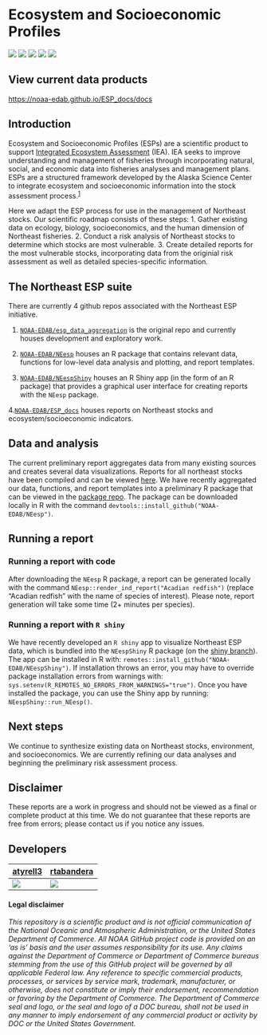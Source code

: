 # Ecosystem and Socioeconomic Profiles

[![](https://img.shields.io/github/last-commit/NOAA-EDAB/esp_data_aggregation.svg)](https://github.com/NOAA-EDAB/esp_data_aggregation/commits/main)
![](https://img.shields.io/badge/repo%20size-1.59%20GB-blue.svg)
[![](https://github.com/NOAA-EDAB/esp_data_aggregation/workflows/gitleaks/badge.svg)](https://github.com/NOAA-EDAB/esp_data_aggregation/actions/workflows/secretScan.yml)
[![](https://github.com/NOAA-EDAB/esp_data_aggregation/workflows/Indicator%20Reports%20(development)/badge.svg)](https://github.com/NOAA-EDAB/esp_data_aggregation/actions/workflows/render_indicator_reports_dev.yaml)
[![](https://github.com/NOAA-EDAB/esp_data_aggregation/workflows/Regression%20Reports%20(development)/badge.svg)](https://github.com/NOAA-EDAB/esp_data_aggregation/actions/workflows/render_regression_reports_dev.yaml)

## View current data products

<https://noaa-edab.github.io/ESP_docs/docs>

## Introduction

Ecosystem and Socioeconomic Profiles (ESPs) are a scientific product to
support [Integrated Ecosystem
Assessment](https://www.integratedecosystemassessment.noaa.gov/) (IEA).
IEA seeks to improve understanding and management of fisheries through
incorporating natural, social, and economic data into fisheries analyses
and management plans. ESPs are a structured framework developed by the
Alaska Science Center to integrate ecosystem and socioeconomic
information into the stock assessment
process.<sup>[1](https://meetings.npfmc.org/CommentReview/DownloadFile?p=8f5233fb-3b62-4571-9b49-8bb7ce675916.pdf&fileName=ESP_Shotwell.pdf)</sup>

Here we adapt the ESP process for use in the management of Northeast
stocks. Our scientific roadmap consists of these steps: 1. Gather
existing data on ecology, biology, socioeconomics, and the human
dimension of Northeast fisheries. 2. Conduct a risk analysis of
Northeast stocks to determine which stocks are most vulnerable. 3.
Create detailed reports for the most vulnerable stocks, incorporating
data from the originial risk assessment as well as detailed
species-specific information.

## The Northeast ESP suite

There are currently 4 github repos associated with the Northeast ESP
initiative. 

1. [`NOAA-EDAB/esp_data_aggregation`](https://github.com/NOAA-EDAB/esp_data_aggregation)
is the original repo and currently houses development and exploratory
work. 

2. [`NOAA-EDAB/NEesp`](https://github.com/NOAA-EDAB/NEesp) houses
an R package that contains relevant data, functions for low-level data
analysis and plotting, and report templates. 

3. [`NOAA-EDAB/NEespShiny`](https://github.com/NOAA-EDAB/NEespShiny) houses
an R Shiny app (in the form of an R package) that provides a graphical
user interface for creating reports with the `NEesp` package. 

4.[`NOAA-EDAB/ESP_docs`](https://github.com/NOAA-EDAB/ESP_docs) houses
reports on Northeast stocks and ecosystem/socioeconomic indicators.

## Data and analysis

The current preliminary report aggregates data from many existing
sources and creates several data visualizations. Reports for all
northeast stocks have been compiled and can be viewed
[here](https://noaa-edab.github.io/ESP_docs/docs). We have recently
aggregated our data, functions, and report templates into a preliminary
R package that can be viewed in the [package
repo](https://github.com/NOAA-EDAB/NEesp). The package can be downloaded
locally in R with the command
`devtools::install_github("NOAA-EDAB/NEesp")`.

## Running a report

### Running a report with code

After downloading the `NEesp` R package, a report can be generated
locally with the command `NEesp::render_ind_report("Acadian redfish")`
(replace “Acadian redfish” with the name of species of interest). Please
note, report generation will take some time (2+ minutes per species).

### Running a report with `R shiny`

We have recently developed an `R shiny` app to visualize Northeast ESP
data, which is bundled into the `NEespShiny` R package (on the [shiny
branch](https://github.com/NOAA-EDAB/esp_data_aggregation/tree/package)).
The app can be installed in R with:
`remotes::install_github("NOAA-EDAB/NEespShiny")`. If installation
throws an error, you may have to override package installation errors
from warnings with:
`sys.setenv(R_REMOTES_NO_ERRORS_FROM_WARNINGS="true")`. Once you have
installed the package, you can use the Shiny app by running:
`NEespShiny::run_NEesp()`.

## Next steps

We continue to synthesize existing data on Northeast stocks,
environment, and socioeconomics. We are currently refining our data
analyses and beginning the preliminary risk assessment process.

## Disclaimer

These reports are a work in progress and should not be viewed as a final
or complete product at this time. We do not guarantee that these reports
are free from errors; please contact us if you notice any issues.

## Developers

<table>
<thead>
<tr class="header">
<th><a href="https://github.com/atyrell3">atyrell3</a></th>
<th><a href="https://github.com/rtabandera">rtabandera</a></th>
</tr>
</thead>
<tbody>
<tr class="odd">
<td><a href="https://github.com/atyrell3"><img src="https://avatars.githubusercontent.com/u/77738923?s=100&amp;u=92e54f60ca179f3e41c1a3610fb3ecdb9e233434&amp;v=4" /></a></td>
<td><a href="https://github.com/rtabandera"><img src="https://avatars.githubusercontent.com/u/64960823?s=100&amp;u=ea5abeca602e43d461e964fe8283f703aef63c61&amp;v=4" /></a></td>
</tr>
</tbody>
</table>

#### Legal disclaimer

*This repository is a scientific product and is not official
communication of the National Oceanic and Atmospheric Administration, or
the United States Department of Commerce. All NOAA GitHub project code
is provided on an ‘as is’ basis and the user assumes responsibility for
its use. Any claims against the Department of Commerce or Department of
Commerce bureaus stemming from the use of this GitHub project will be
governed by all applicable Federal law. Any reference to specific
commercial products, processes, or services by service mark, trademark,
manufacturer, or otherwise, does not constitute or imply their
endorsement, recommendation or favoring by the Department of Commerce.
The Department of Commerce seal and logo, or the seal and logo of a DOC
bureau, shall not be used in any manner to imply endorsement of any
commercial product or activity by DOC or the United States Government.*
